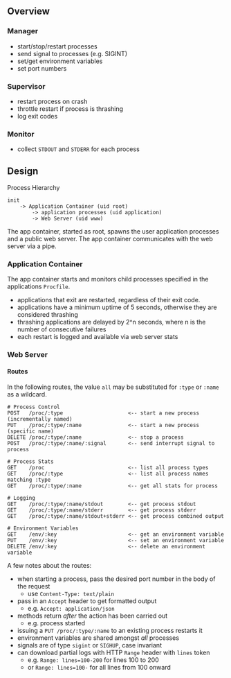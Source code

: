 ## Overview

### Manager

- start/stop/restart processes
- send signal to processes (e.g. SIGINT)
- set/get environment variables
- set port numbers

### Supervisor

- restart process on crash
- throttle restart if process is thrashing
- log exit codes

### Monitor

- collect `STDOUT` and `STDERR` for each process

## Design

Process Hierarchy

    init
        -> Application Container (uid root)
            -> application processes (uid application)
            -> Web Server (uid www)

The app container, started as root, spawns the user application processes and a public web server.
The app container communicates with the web server via a pipe.

### Application Container

The app container starts and monitors child processes specified in the applications `Procfile`.

- applications that exit are restarted, regardless of their exit code.
- applications have a minimum uptime of 5 seconds, otherwise they are considered thrashing
- thrashing applications are delayed by 2^n seconds, where n is the number of consecutive failures
- each restart is logged and available via web server stats

### Web Server

#### Routes

In the following routes, the value `all` may be substituted for `:type` or `:name` as a wildcard.

    # Process Control
    POST   /proc/:type                     <-- start a new process (incrementally named)
    PUT    /proc/:type/:name               <-- start a new process (specific name)
    DELETE /proc/:type/:name               <-- stop a process
    POST   /proc/:type/:name/:signal       <-- send interrupt signal to process
    
    # Process Stats
    GET    /proc                           <-- list all process types
    GET    /proc/:type                     <-- list all process names matching :type
    GET    /proc/:type/:name               <-- get all stats for process
    
    # Logging
    GET    /proc/:type/:name/stdout        <-- get process stdout
    GET    /proc/:type/:name/stderr        <-- get process stderr
    GET    /proc/:type/:name/stdout+stderr <-- get process combined output
    
    # Environment Variables
    GET    /env/:key                       <-- get an environment variable
    PUT    /env/:key                       <-- set an environment variable
    DELETE /env/:key                       <-- delete an environment variable

A few notes about the routes:

- when starting a process, pass the desired port number in the body of the request
    - use `Content-Type: text/plain`
- pass in an `Accept` header to get formatted output
    - e.g. `Accept: application/json`
- methods return _after_ the action has been carried out
    - e.g. process started
- issuing a `PUT /proc/:type/:name` to an existing process restarts it
- environment variables are shared amongst _all_ processes
- signals are of type `sigint` or `SIGHUP`, case invariant
- can download partial logs with HTTP `Range` header with `lines` token
    - e.g. `Range: lines=100-200` for lines 100 to 200
    - or `Range: lines=100-` for all lines from 100 onward







